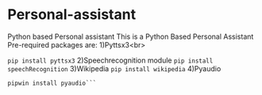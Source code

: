 # Personal-assistant
Python based Personal assistant
This is a Python Based Personal Assistant
Pre-required packages are:
1)Pyttsx3<br\>


```pip install pyttsx3```
2)Speechrecognition module
```pip install speechRecognition```
3)Wikipedia
```pip install wikipedia```
4)Pyaudio
```pip install pipwin
pipwin install pyaudio```
